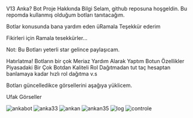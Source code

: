 V13 Anka? Bot
Proje Hakkında Bilgi
Selam, github reposuna hoşgeldin. Bu repomda kullanmış olduğum botları tanıtacağım.

Botlar konusunda bana yardım eden üRamala Teşekkür ederim

Fikirleri için Ramala tesekkürler...

Not: Bu Botları yeterli star gelince paylaşıcam.

Hatırlatma!
Botların bir çok Meriaz Yardım Alarak Yaptım
Botun Özellikler
Piyasadaki Bir Çok Botdan Kaliteli Rol Dağıtmadan tut taç hesaptan banlamaya kadar hızlı rol dağıtma v.s

Botları güncelledikce görsellerini aşağıya yüklicem.

Ufak Görseller

![ankabot](https://user-images.githubusercontent.com/73897589/186223858-155397e7-6a1c-408c-a6b0-dd94e5925641.png)
![anka33](https://user-images.githubusercontent.com/73897589/186223920-90ee9b32-2473-49a2-ba12-1d7218397b2c.png)
![ankan](https://user-images.githubusercontent.com/73897589/186224018-866e2523-5235-45f5-975d-cbe483f522e3.png)
![ankan35](https://user-images.githubusercontent.com/73897589/186224135-1192dc92-bc7b-4f56-973a-e68974d59da0.png)
![log](https://user-images.githubusercontent.com/73897589/186224231-0f96ca44-28f9-48d8-9797-c03bcb369dc6.png)
![controle](https://user-images.githubusercontent.com/73897589/186224304-f420ac68-1c42-45ab-bf55-f70617643304.png)
